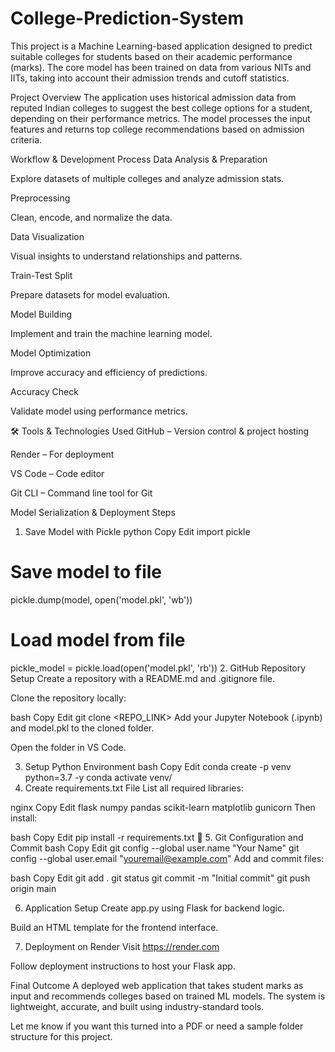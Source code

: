 # College-Prediction-System
This project is a Machine Learning-based application designed to predict suitable colleges for students based on their academic performance (marks). The core model has been trained on data from various NITs and IITs, taking into account their admission trends and cutoff statistics.

Project Overview
The application uses historical admission data from reputed Indian colleges to suggest the best college options for a student, depending on their performance metrics. The model processes the input features and returns top college recommendations based on admission criteria.

Workflow & Development Process
Data Analysis & Preparation

Explore datasets of multiple colleges and analyze admission stats.

Preprocessing

Clean, encode, and normalize the data.

Data Visualization

Visual insights to understand relationships and patterns.

Train-Test Split

Prepare datasets for model evaluation.

Model Building

Implement and train the machine learning model.

Model Optimization

Improve accuracy and efficiency of predictions.

Accuracy Check

Validate model using performance metrics.

🛠️ Tools & Technologies Used
GitHub – Version control & project hosting

Render – For deployment

VS Code – Code editor

Git CLI – Command line tool for Git

Model Serialization & Deployment Steps
1. Save Model with Pickle
python
Copy
Edit
import pickle

# Save model to file
pickle.dump(model, open('model.pkl', 'wb'))

# Load model from file
pickle_model = pickle.load(open('model.pkl', 'rb'))
2. GitHub Repository Setup
Create a repository with a README.md and .gitignore file.

Clone the repository locally:

bash
Copy
Edit
git clone <REPO_LINK>
Add your Jupyter Notebook (.ipynb) and model.pkl to the cloned folder.

Open the folder in VS Code.

 3. Setup Python Environment
bash
Copy
Edit
conda create -p venv python=3.7 -y
conda activate venv/
 4. Create requirements.txt File
List all required libraries:

nginx
Copy
Edit
flask
numpy
pandas
scikit-learn
matplotlib
gunicorn
Then install:

bash
Copy
Edit
pip install -r requirements.txt
🔧 5. Git Configuration and Commit
bash
Copy
Edit
git config --global user.name "Your Name"
git config --global user.email "youremail@example.com"
Add and commit files:

bash
Copy
Edit
git add .
git status
git commit -m "Initial commit"
git push origin main

6. Application Setup
Create app.py using Flask for backend logic.

Build an HTML template for the frontend interface.

7. Deployment on Render
Visit https://render.com

Follow deployment instructions to host your Flask app.

Final Outcome
A deployed web application that takes student marks as input and recommends colleges based on trained ML models. The system is lightweight, accurate, and built using industry-standard tools.

Let me know if you want this turned into a PDF or need a sample folder structure for this project.








